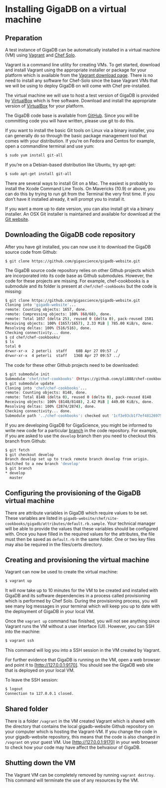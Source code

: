 # Installing GigaDB on a virtual machine

## Preparation

A test instance of GigaDB can be automatically installed in a virtual
machine (VM) using [Vagrant](https://www.vagrantup.com) and [Chef Solo](https://docs.chef.io/chef_solo.html).

Vagrant is a command line utility for creating VMs. To get started,
download and install Vagrant using the appropriate installer or
package for your platform which is available from the
[Vagrant download page](https://www.vagrantup.com/downloads.html).
There is no need to install any software for Chef-Solo since the base
Vagrant VMs that we will be using to deploy GigaDB on will come with
Chef pre-installed.

The virtual machine we will use to host a test version of GigaDB is
provided by [VirtualBox](https://www.virtualbox.org) which is free
software. Download and install the appropriate version of [VirtualBox](https://www.virtualbox.org/wiki/Downloads)
for your platform.

The GigaDB code base is available from [GitHub](https://github.com/gigascience/gigadb-website).
Since you will be committing code you will have written, please use
git to do this.

If you want to install the basic Git tools on Linux via a binary
installer, you can generally do so through the basic package
management tool that comes with your distribution. If you’re on
Fedora and Centos for example, open a commandline terminal and use yum:

```bash
$ sudo yum install git-all
```

If you’re on a Debian-based distribution like Ubuntu, try apt-get:

```bash
$ sudo apt-get install git-all
```

There are several ways to install Git on a Mac. The easiest is
probably to install the Xcode Command Line Tools. On Mavericks (10.9)
or above, you can do this by trying to run git from the Terminal the
very first time. If you don’t have it installed already, it will
prompt you to install it.

If you want a more up to date version, you can also install git via a
binary installer. An OSX Git installer is maintained and available
for download at the [Git website](http://git-scm.com/download/mac).

## Downloading the GigaDB code repository

After you have git installed, you can now use it to download the
GigaDB source code from Github:

`$ git clone https://github.com/gigascience/gigadb-website.git`

The GigaDB source code repository relies on other Github projects
which are incorporated into its code base as Github submodules.
However, the code for these projects are missing. For example,
chef-cookbooks is a submodule and its folder is present at
`chef/chef-cookbooks` but the code is missing:

```bash
$ git clone https://github.com/gigascience/gigadb-website.git
Cloning into 'gigadb-website'...
remote: Counting objects: 1657, done.
remote: Compressing objects: 100% (68/68), done.
remote: Total 1657 (delta 25), reused 0 (delta 0), pack-reused 1581
Receiving objects: 100% (1657/1657), 2.33 MiB | 785.00 KiB/s, done.
Resolving deltas: 100% (516/516), done.
Checking connectivity... done.
$ cd chef/chef-cookbooks/
$ ls
total 0
drwxr-xr-x  2 peterli  staff    68B Apr 27 09:57 ./
drwxr-xr-x  4 peterli  staff   136B Apr 27 09:57 ../
```

The code for these other Github projects need to be downloaded:

```bash
$ git submodule init
Submodule 'chef/chef-cookbooks' (https://github.com/pli888/chef-cookbooks.git) registered for path '../chef-cookbooks'
$ git submodule update
Cloning into 'chef/chef-cookbooks'...
remote: Counting objects: 8148, done.
remote: Total 8148 (delta 0), reused 0 (delta 0), pack-reused 8148
Receiving objects: 100% (8148/8148), 2.42 MiB | 449.00 KiB/s, done.
Resolving deltas: 100% (2874/2874), done.
Checking connectivity... done.
Submodule path '../chef-cookbooks': checked out '1cf3e93cb1f7ef481269751a55df4bf7af458462'
```

If you are developing GigaDB for GigaScience, you might be informed
to write new code for a particular [branch](https://git-scm.com/book/en/v1/Git-Branching-What-a-Branch-Is)
in the code repository. For example, if you are asked to use the
`develop` branch then you need to checkout this branch from Github:

```bash
$ git fetch
$ git checkout develop
Branch develop set up to track remote branch develop from origin.
Switched to a new branch 'develop'
$ git branch
* develop
  master
```

## Configuring the provisioning of the GigaDB virtual machine

There are attribute variables in GigaDB which require values to be set.
These variables are listed in
`gigadb-website/chef/site-cookbooks/gigadb/attributes/default.rb.sample`.
Your technical manager will be able to provide the values that these
variables should be configured with. Once you have filled in the
required values for the attributes, the file must then be saved as
`default.rb` in the same folder. One or two key files may also be
required in the files/certs directory.

## Creating and provisioning the virtual machine

Vagrant can now be used to create the virtual machine:

```bash
$ vagrant up
```

It will now take up to 10 minutes for the VM to be created and
installed with GigaDB and its software dependencies in a process
called provisioning which is performed by Chef Solo. During the
provisioning process, you will see many log messages in your terminal
which will keep you up to date with the deployment of GigaDB in your
local VM.

Once the `vagrant up` command has finished, you will not see anything
since Vagrant runs the VM without a user interface (UI). However, you
can SSH into the machine:

```bash
$ vagrant ssh
```

This command will log you into a SSH session in the VM created by
Vagrant.

For further evidence that GigaDB is running on the VM, open a web
browser and point it to [http://127.0.0.1:9170]. You should see the
GigaDB web site that is deployed on your local VM.

[http://127.0.0.1:9170]: http://127.0.0.1:9170

To leave the SSH session:

```bash
$ logout
Connection to 127.0.0.1 closed.
```

## Shared folder

There is a folder `/vagrant` in the VM created Vagrant which is
shared with the directory that contains the local gigadb-website Github
repository on your computer which is hosting the Vagrant-VM. If you
change the code in your gigadb-website repository, this means that
the code is also changed in `/vagrant` on your guest VM. Use
[http://127.0.0.1:9170] in your web browser to check how your code
may have affect the behvaiour of GigaDB.

## Shutting down the VM

The Vagrant VM can be completely removed by running `vagrant destroy`.
This command will terminate the use of any resources by the VM.


